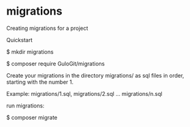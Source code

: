 # migrations
Сreating migrations for a project

Quickstart

$ mkdir migrations

$ composer require GuloGit/migrations

 Create your migrations in the directory  migrations/ as sql files in order, starting with the number 1.

Example: migrations/1.sql, migrations/2.sql ... migrations/n.sql


run migrations:

$ composer migrate
